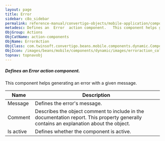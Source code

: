 ```yaml
---
layout: page
title: Error
sidebar: c8o_sidebar
permalink: reference-manual/convertigo-objects/mobile-application/components/action-components/error/
metadesc: Defines an  Error  action component.   This component helps generating an error with a given message.
ObjGroup: Actions
ObjCatName: action-components
ObjName: ErrorAction
ObjClass: com.twinsoft.convertigo.beans.mobile.components.dynamic.ComponentManager$1
ObjIcon: /images/beans/mobile/components/dynamic/images/erroraction_color_32x32.png
topnav: topnavobj
---
```

##### Defines an <i>Error</i> action component. 
 This component helps generating an error with a given message.

Name | Description 
--- | ---
Message | Defines the error's message.
Comment | Describes the object comment to include in the documentation report.  This property generally contains an explanation about the object. 
Is active | Defines whether the component is active. 

